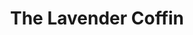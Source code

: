---
layout: child_layout/coffins_item_item
title: The Lavender Coffin
permalink: /coffins/coffins-item/coffins-item/
hero_options:
hero_image: /assets/img/content/backgrounds/bg-05.jpg
hero_video:
hero_video_fallback:
hero_scroll_prompt: true

wysiwyg_1: |
  Nulla sed mi leo, sit amet molestie nulla. Phasellus lobortis blandit ipsum, at adipiscing eros porta quis. Phasellus in nisi ipsum, quis dapibus magna. Phasellus odio dolor, pretium sit amet aliquam a, gravida eget dui. Pellentesque eu ipsum et quam faucibus scelerisque vitae ut ligula. Ut luctus fermentum commodo. Mauris eget justo turpis, eget fringilla mi. Duis lobortis ursus mi vel tristique. Maecenas eu lorem hendrerit neque dapibus cursus id sit amet nisi. Proin rhoncus semper.
---
